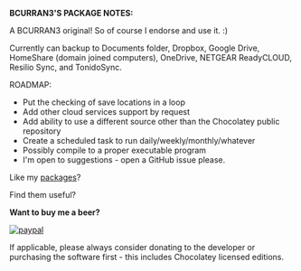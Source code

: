 **BCURRAN3'S PACKAGE NOTES:**

A BCURRAN3 original! So of course I endorse and use it. :)

Currently can backup to Documents folder, Dropbox, Google Drive, HomeShare (domain joined computers), OneDrive, NETGEAR ReadyCLOUD, Resilio Sync, and TonidoSync.

ROADMAP:
* Put the checking of save locations in a loop
* Add other cloud services support by request
* Add ability to use a different source other than the Chocolatey public repository
* Create a scheduled task to run daily/weekly/monthly/whatever
* Possibly compile to a proper executable program
* I'm open to suggestions - open a GitHub issue please.

Like my [packages](https://chocolatey.org/profiles/bcurran3)? 

Find them useful?

**Want to buy me a beer?**

[![paypal](https://www.paypalobjects.com/en_US/i/btn/btn_donateCC_LG.gif)](https://www.paypal.com/cgi-bin/webscr?cmd=_s-xclick&hosted_button_id=4ECL3UCG5CGB6)

If applicable, please always consider donating to the developer or purchasing the software first - this includes Chocolatey licensed editions. 

